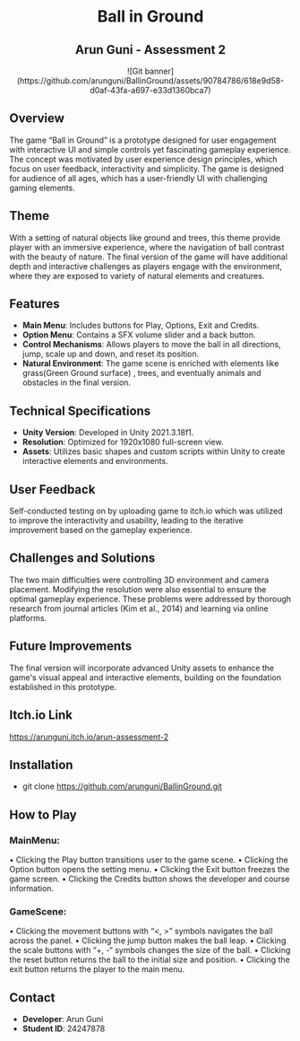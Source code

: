 <div align="center"> <h1>  Ball in Ground </h1> </div>
<div align="center"><h2>  Arun Guni - Assessment 2 </h2> </div> 

<div align="center"> ![Git banner](https://github.com/arunguni/BallinGround/assets/90784786/618e9d58-d0af-43fa-a697-e33d1360bca7) </div>

## Overview
The game “Ball in Ground” is a prototype designed for user engagement with interactive UI and simple controls yet fascinating gameplay experience. The concept was motivated by user experience design principles, which focus on user feedback, interactivity and simplicity. The game is designed for audience of all ages, which has a user-friendly UI with challenging gaming elements. 

## Theme
With a setting of natural objects like ground and trees, this theme provide player with an immersive experience, where the navigation of ball contrast with the beauty of nature. The final version of the game will have additional depth and interactive challenges as players engage with the environment, where they are exposed to variety of natural elements and creatures.

## Features
- **Main Menu**: Includes buttons for Play, Options, Exit and Credits.
- **Option Menu**: Contains a SFX volume slider and a back button.
- **Control Mechanisms**: Allows players to move the ball in all directions, jump, scale up and down, and reset its position.
- **Natural Environment**: The game scene is enriched with elements like grass(Green Ground surface) , trees, and eventually animals and obstacles in the final version.

## Technical Specifications
- **Unity Version**: Developed in Unity 2021.3.18f1.
- **Resolution**: Optimized for 1920x1080 full-screen view.
- **Assets**: Utilizes basic shapes and custom scripts within Unity to create interactive elements and environments.

## User Feedback
Self-conducted testing on by uploading game to itch.io which was utilized to improve the interactivity and usability, leading to the iterative improvement based on the gameplay experience.

## Challenges and Solutions
The two main difficulties were controlling 3D environment and camera placement. Modifying the resolution were also essential to ensure the optimal gameplay experience. These problems were addressed by thorough research from journal articles (Kim et al., 2014) and learning via online platforms. 

## Future Improvements
The final version will incorporate advanced Unity assets to enhance the game's visual appeal and interactive elements, building on the foundation established in this prototype.

## Itch.io Link
https://arunguni.itch.io/arun-assessment-2

## Installation
- git clone https://github.com/arunguni/BallinGround.git

## How to Play
### MainMenu:
•	Clicking the Play button transitions user to the game scene. 
•	Clicking the Option button opens the setting menu.
•	Clicking the Exit button freezes the game screen. 
•	Clicking the Credits button shows the developer and course information. 
### GameScene:
•	Clicking the movement buttons with “<, >” symbols navigates the ball across the panel.
•	Clicking the jump button makes the ball leap.
•	Clicking the scale buttons with “+, -“ symbols changes the size of the ball.
•	Clicking the reset button returns the ball to the initial size and position.
•	Clicking the exit button returns the player to the main menu.

## Contact
- **Developer**: Arun Guni
- **Student ID**: 24247878
